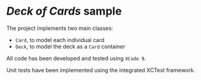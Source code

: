 # *Deck of Cards* sample

The project implements two main classes:  
- `Card`, to model each individual card  
- `Deck`, to model the deck as a `Card` container  

All code has been developed and tested using `XCode 9`.  

Unit tests have been implemented using the integrated XCTest framework.  
